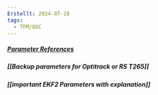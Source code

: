 ```yaml
---
Erstellt: 2024-07-18
tags:
  - TFM/QGC
---
```


##### [Parameter References](https://docs.px4.io/main/en/advanced_config/parameter_reference.html)
##### [[Backup parameters for Optitrack or RS T265]]

##### [[important EKF2 Parameters with explanation]]
